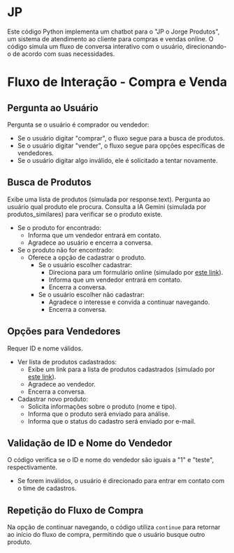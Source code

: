 # JP
Este código Python implementa um chatbot para o "JP o Jorge Produtos", um sistema de atendimento ao cliente para compras e vendas online. O código simula um fluxo de conversa interativo com o usuário, direcionando-o de acordo com suas necessidades.

# Fluxo de Interação - Compra e Venda

## Pergunta ao Usuário

Pergunta se o usuário é comprador ou vendedor:
- Se o usuário digitar "comprar", o fluxo segue para a busca de produtos.
- Se o usuário digitar "vender", o fluxo segue para opções específicas de vendedores.
- Se o usuário digitar algo inválido, ele é solicitado a tentar novamente.

## Busca de Produtos

Exibe uma lista de produtos (simulada por response.text).
Pergunta ao usuário qual produto ele procura.
Consulta a IA Gemini (simulada por produtos_similares) para verificar se o produto existe.
- Se o produto for encontrado:
  - Informa que um vendedor entrará em contato.
  - Agradece ao usuário e encerra a conversa.
- Se o produto não for encontrado:
  - Oferece a opção de cadastrar o produto.
    - Se o usuário escolher cadastrar:
      - Direciona para um formulário online (simulado por [este link](https://forms.gle/DwUfVCu4YhmuVJSF6)).
      - Informa que um vendedor entrará em contato.
      - Encerra a conversa.
    - Se o usuário escolher não cadastrar:
      - Agradece o interesse e convida a continuar navegando.
      - Encerra a conversa.

## Opções para Vendedores

Requer ID e nome válidos.
- Ver lista de produtos cadastrados:
  - Exibe um link para a lista de produtos cadastrados (simulado por [este link](https://docs.google.com/spreadsheets/d/1t6AWdJinpkbj5Bv4jnXrFJp02V4UvbE3QW1hKwWQV4I/edit?resourcekey#gid=1921930407)).
  - Agradece ao vendedor.
  - Encerra a conversa.
- Cadastrar novo produto:
  - Solicita informações sobre o produto (nome e tipo).
  - Informa que o produto será enviado para análise.
  - Informa que o status do cadastro será enviado por e-mail.

## Validação de ID e Nome do Vendedor

O código verifica se o ID e nome do vendedor são iguais a "1" e "teste", respectivamente.
- Se forem inválidos, o usuário é direcionado para entrar em contato com o time de cadastros.

## Repetição do Fluxo de Compra

Na opção de continuar navegando, o código utiliza `continue` para retornar ao início do fluxo de compra, permitindo que o usuário busque outro produto.

